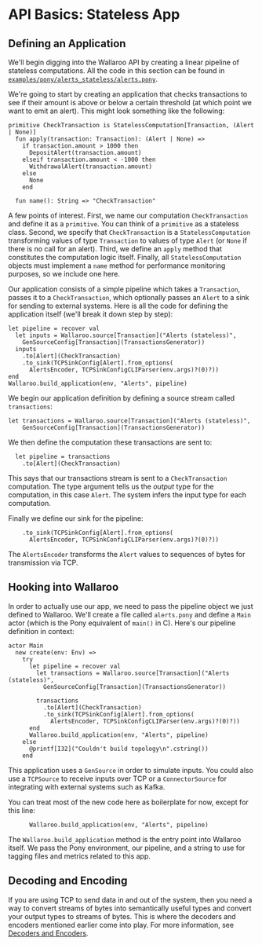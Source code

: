 # API Basics: Stateless App

## Defining an Application

We'll begin digging into the Wallaroo API by creating a linear pipeline of
stateless computations. All the code in this section can be found in
[`examples/pony/alerts_stateless/alerts.pony`](https://github.com/WallarooLabs/wallaroo-examples/tree/0.6.0/examples/pony/alerts_stateless/alerts.pony).

We're going to start by creating an application that checks transactions to see if their amount is above or below a certain threshold (at which point we want to emit an alert). This might look something like the following:

```pony
primitive CheckTransaction is StatelessComputation[Transaction, (Alert | None)]
  fun apply(transaction: Transaction): (Alert | None) =>
    if transaction.amount > 1000 then
      DepositAlert(transaction.amount)
    elseif transaction.amount < -1000 then
      WithdrawalAlert(transaction.amount)
    else
      None
    end

  fun name(): String => "CheckTransaction"
```

A few points of interest. First, we name our computation `CheckTransaction` and define it as a `primitive`. You can think of a `primitive` as a stateless class. Second, we specify that `CheckTransaction` is a `StatelessComputation` transforming values of type
`Transaction` to values of type `Alert` (or `None` if there is no call for an alert). Third, we define an `apply` method that constitutes the computation logic itself. Finally, all `StatelessComputation` objects must implement a `name` method for performance monitoring purposes, so we include one here.

Our application consists of a simple pipeline which takes a `Transaction`, passes it to a `CheckTransaction`, which optionally passes an `Alert` to a sink for sending to external systems. Here is all the code for defining the application itself (we'll break it down step by step):

```pony
let pipeline = recover val
  let inputs = Wallaroo.source[Transaction]("Alerts (stateless)",
    GenSourceConfig[Transaction](TransactionsGenerator))
  inputs
    .to[Alert](CheckTransaction)
    .to_sink(TCPSinkConfig[Alert].from_options(
      AlertsEncoder, TCPSinkConfigCLIParser(env.args)?(0)?))
end
Wallaroo.build_application(env, "Alerts", pipeline)
```

We begin our application definition by defining a source stream called `transactions`:   

```
let transactions = Wallaroo.source[Transaction]("Alerts (stateless)",
    GenSourceConfig[Transaction](TransactionsGenerator))
```
We then define the computation these transactions are sent to:

```pony
  let pipeline = transactions
    .to[Alert](CheckTransaction)
```

This says that our transactions stream is sent to a `CheckTransaction` computation. The type argument tells us the _output_ type for the computation, in this case `Alert`. The system infers the input type for each computation. 

Finally we define our sink for the pipeline:

```pony
    .to_sink(TCPSinkConfig[Alert].from_options(
      AlertsEncoder, TCPSinkConfigCLIParser(env.args)?(0)?))
```

The `AlertsEncoder` transforms the `Alert` values to sequences of bytes for transmission via TCP. 

## Hooking into Wallaroo

In order to actually use our app, we need to pass the pipeline object we
just defined to Wallaroo. We'll create a file called `alerts.pony` and
define a `Main` actor (which is the Pony equivalent of `main()` in C). Here's
our pipeline definition in context:

```pony
actor Main
  new create(env: Env) =>
    try
      let pipeline = recover val
        let transactions = Wallaroo.source[Transaction]("Alerts (stateless)",
          GenSourceConfig[Transaction](TransactionsGenerator))

        transactions
          .to[Alert](CheckTransaction)
          .to_sink(TCPSinkConfig[Alert].from_options(
            AlertsEncoder, TCPSinkConfigCLIParser(env.args)?(0)?))
      end
      Wallaroo.build_application(env, "Alerts", pipeline)
    else
      @printf[I32]("Couldn't build topology\n".cstring())
    end
```

This application uses a `GenSource` in order to simulate inputs. You could also use a `TCPSource` to receive inputs over TCP or a `ConnectorSource` for integrating with external systems such as Kafka.

You can treat most of the new code here as boilerplate for now, except for this line:

```pony
      Wallaroo.build_application(env, "Alerts", pipeline)
```

The `Wallaroo.build_application` method is the entry point into Wallaroo itself. We pass the Pony environment, our pipeline, and a string to use for tagging files and metrics related to this app.

## Decoding and Encoding

If you are using TCP to send data in and out of the system, then you need a way
to convert streams of bytes into semantically useful types and convert your
output types to streams of bytes. This is where the decoders and encoders
mentioned earlier come into play. For more information, see
[Decoders and Encoders](decoders-and-encoders.md).
